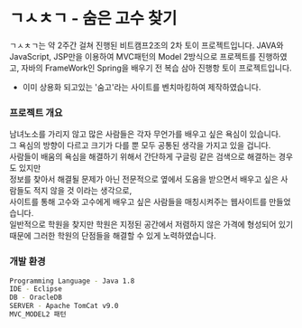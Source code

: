 
# ㄱㅅㅊㄱ - 숨은 고수 찾기

ㄱㅅㅊㄱ는 약 2주간 걸쳐 진행된 비트캠프2조의 2차 토이 프로젝트입니다.
JAVA와 JavaScript, JSP만을 이용하여 MVC패턴의 Model 2방식으로 프로젝트를 진행하였고,
자바의 FrameWork인 Spring을 배우기 전 복습 삼아 진행항 토이 프로젝트입니다.
* 이미 상용화 되고있는 '숨고'라는 사이트를 벤치마킹하여 제작하였습니다.

### 프로젝트 개요

남녀노소를 가리지 않고 많은 사람들은 각자 무언가를 배우고 싶은 욕심이 있습니다. <br>
그 욕심의 방향이 다르고 크기가 다를 뿐 모두 공통된 생각을 가지고 있을 겁니다. <br>
사람들이 배움의 욕심을 해결하기 위해서 간단하게 구글링 같은 검색으로 해결하는 경우도 있지만 <br>
정보를 찾아서 해결될 문제가 아닌 전문적으로 옆에서 도움을 받으면서 배우고 싶은 사람들도 적지 않을 것 이라는 생각으로, <br>
사이트를 통해 고수와 고수에게 배우고 싶은 사람들을 매칭시켜주는 웹사이트를 만들었습니다. <br>
일반적으로 학원을 찾지만 학원은 지정된 공간에서 저렴하지 않은 가격에 형성되어 있기 때문에 그러한 학원의 단점들을 해결할 수 있게 노력하였습니다. <br>


### 개발 환경
```BASH
Programming Language - Java 1.8
IDE - Eclipse
DB - OracleDB 
SERVER - Apache TomCat v9.0
MVC_MODEL2 패턴
```

